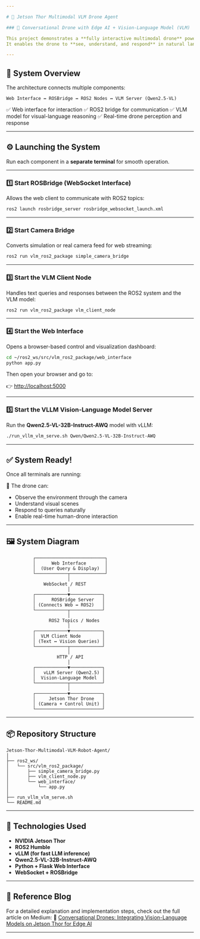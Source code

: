 ```yaml
---

# 🚀 Jetson Thor Multimodal VLM Drone Agent

### 🤖 Conversational Drone with Edge AI + Vision-Language Model (VLM)

This project demonstrates a **fully interactive multimodal drone** powered by **Jetson Thor** and the **Qwen2.5-VL-32B-Instruct-AWQ** model using **vLLM** and **ROS2**.
It enables the drone to **see, understand, and respond** in natural language — combining **computer vision**, **ROS2 robotics**, and **Edge AI**.

---
```


## 🧠 System Overview

The architecture connects multiple components:

```
Web Interface ↔ ROSBridge ↔ ROS2 Nodes ↔ VLM Server (Qwen2.5-VL)
```

✅ Web interface for interaction
✅ ROS2 bridge for communication
✅ VLM model for visual-language reasoning
✅ Real-time drone perception and response

---

## ⚙️ Launching the System

Run each component in a **separate terminal** for smooth operation.

---

### **1️⃣ Start ROSBridge (WebSocket Interface)**

Allows the web client to communicate with ROS2 topics:

```bash
ros2 launch rosbridge_server rosbridge_websocket_launch.xml
```

---

### **2️⃣ Start Camera Bridge**

Converts simulation or real camera feed for web streaming:

```bash
ros2 run vlm_ros2_package simple_camera_bridge
```

---

### **3️⃣ Start the VLM Client Node**

Handles text queries and responses between the ROS2 system and the VLM model:

```bash
ros2 run vlm_ros2_package vlm_client_node
```

---

### **4️⃣ Start the Web Interface**

Opens a browser-based control and visualization dashboard:

```bash
cd ~/ros2_ws/src/vlm_ros2_package/web_interface
python app.py
```

Then open your browser and go to:

👉 [http://localhost:5000](http://localhost:5000)

---

### **5️⃣ Start the VLLM Vision-Language Model Server**

Run the **Qwen2.5-VL-32B-Instruct-AWQ** model with vLLM:

```bash
./run_vllm_vlm_serve.sh Qwen/Qwen2.5-VL-32B-Instruct-AWQ
```

---

## ✅ System Ready!

Once all terminals are running:

🧩 The drone can:

* Observe the environment through the camera
* Understand visual scenes
* Respond to queries naturally
* Enable real-time human-drone interaction

---

## 🖼️ System Diagram

```text
          ┌──────────────────────────┐
          │      Web Interface       │
          │  (User Query & Display)  │
          └────────────┬─────────────┘
                       │
              WebSocket / REST
                       │
          ┌────────────▼────────────┐
          │      ROSBridge Server   │
          │ (Connects Web ↔ ROS2)   │
          └────────────┬────────────┘
                       │
                ROS2 Topics / Nodes
                       │
          ┌────────────▼────────────┐
          │  VLM Client Node        │
          │ (Text ↔ Vision Queries) │
          └────────────┬────────────┘
                       │
                   HTTP / API
                       │
          ┌────────────▼────────────┐
          │   vLLM Server (Qwen2.5) │
          │  Vision-Language Model  │
          └────────────┬────────────┘
                       │
          ┌────────────▼────────────┐
          │     Jetson Thor Drone   │
          │ (Camera + Control Unit) │
          └─────────────────────────┘
```

---

## 📦 Repository Structure

```
Jetson-Thor-Multimodal-VLM-Robot-Agent/
│
├── ros2_ws/
│   └── src/vlm_ros2_package/
│       ├── simple_camera_bridge.py
│       ├── vlm_client_node.py
│       └── web_interface/
│           └── app.py
│
├── run_vllm_vlm_serve.sh
└── README.md
```

---

## 🧩 Technologies Used

* **NVIDIA Jetson Thor**
* **ROS2 Humble**
* **vLLM (for fast LLM inference)**
* **Qwen2.5-VL-32B-Instruct-AWQ**
* **Python + Flask Web Interface**
* **WebSocket + ROSBridge**

---

## 🧠 Reference Blog

For a detailed explanation and implementation steps, check out the full article on Medium:
📖 [Conversational Drones: Integrating Vision-Language Models on Jetson Thor for Edge AI](https://medium.com/@kabilankb2003/conversational-drones-integrating-vision-language-models-on-jetson-thor-for-edge-ai-1fae287a01dd)

---
